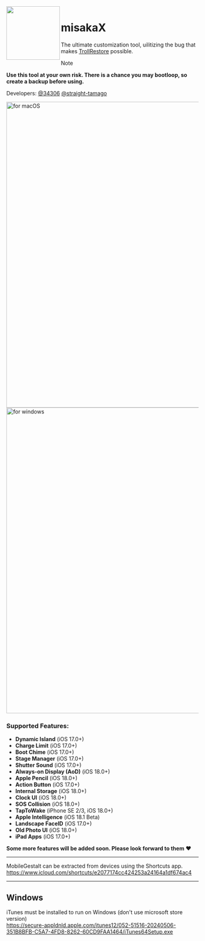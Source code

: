 <img align="left" height="140" src="https://github.com/user-attachments/assets/fc5f122a-22d3-44bf-b2b4-222774b7153f"/>
<h1 align="left">misakaX</h1>

The ultimate customization tool, uilitizing the bug that makes [TrollRestore](https://github.com/JJTech0130/TrollRestore) possible.

> [!NOTE]
> **Use this tool at your own risk. There is a chance you may bootloop, so create a backup before using.**

Developers: [@34306](https://github.com/34306) [@straight-tamago](https://github.com/straight-tamago)

<img width="800" alt="for macOS" src="https://github.com/user-attachments/assets/9f7cc0a3-aefe-4f06-9076-26a6708bebda">
<img width="800" alt="for windows" src="https://github.com/user-attachments/assets/dab8b460-b166-45b6-b5d1-bbbcad1a7d86">

### Supported Features:
- **Dynamic Island** (iOS 17.0+)
- **Charge Limit** (iOS 17.0+)
- **Boot Chime** (iOS 17.0+)
- **Stage Manager** (iOS 17.0+)
- **Shutter Sound** (iOS 17.0+)
- **Always-on Display (AoD)** (iOS 18.0+)
- **Apple Pencil** (iOS 18.0+)
- **Action Button** (iOS 17.0+)
- **Internal Storage** (iOS 18.0+)
- **Clock UI** (iOS 18.0+)
- **SOS Collision** (iOS 18.0+)
- **TapToWake** (iPhone SE 2/3, iOS 18.0+)
- **Apple Intelligence** (iOS 18.1 Beta)
- **Landscape FaceID** (iOS 17.0+)
- **Old Photo UI** (iOS 18.0+)
- **iPad Apps** (iOS 17.0+)

**Some more features will be added soon. Please look forward to them** ❤️

---
MobileGestalt can be extracted from devices using the Shortcuts app.   
https://www.icloud.com/shortcuts/e2077174cc424253a24164a1df674ac4

---
## Windows
iTunes must be installed to run on Windows (don't use microsoft store version)  
https://secure-appldnld.apple.com/itunes12/052-51516-20240506-351B8BFB-C5A7-4FD8-8262-60CD9FAA1464/iTunes64Setup.exe
